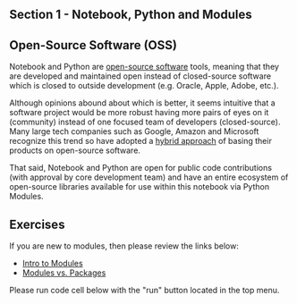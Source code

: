 ## Section 1 - Notebook, Python and Modules

## Open-Source Software (OSS)

Notebook and Python are [open-source software](https://en.wikipedia.org/wiki/Open-source_software) tools, meaning that they are developed and maintained open instead of closed-source software which is closed to outside development (e.g. Oracle, Apple, Adobe, etc.).

Although opinions abound about which is better, it seems intuitive that a software project would be more robust having more pairs of eyes on it (community) instead of one focused team of developers (closed-source). Many large tech companies such as Google, Amazon and Microsoft recognize this trend so have adopted a [hybrid approach](https://www.wired.com/story/wired-guide-open-source-software/) of basing their products on open-source software.

That said, Notebook and Python are open for public code contributions (with approval by core development team) and have an entire ecosystem of open-source libraries available for use within this notebook via Python Modules.

## Exercises

If you are new to modules, then please review the links below:

* [Intro to Modules](https://realpython.com/python-modules-packages/)
* [Modules vs. Packages](https://realpython.com/python-modules-packages/)

Please run code cell below with the "run" button located in the top menu.
